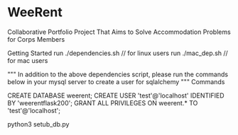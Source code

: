 # WeeRent
Collaborative Portfolio Project That Aims to Solve Accommodation Problems for Corps Members

Getting Started
run ./dependencies.sh // for linux users
run ./mac_dep.sh // for mac users

"""
In addition to the above dependencies script, please run the commands below in your
mysql server to create a user for sqlalchemy
"""
Commands

CREATE DATABASE weerent;
CREATE USER 'test'@'localhost' IDENTIFIED BY 'weerentflask200';
GRANT ALL PRIVILEGES ON weerent.* TO 'test'@'localhost';

python3 setub_db.py
